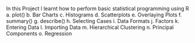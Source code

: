 In this Project I learnt how to perform basic statistical programming using R
a. plot()
b. Bar Charts
c. Histograms
d. Scatterplots
e. Overlaying Plots
f. summary()
g. describe()
h. Selecting Cases
i. Data Formats
j. Factors
k. Entering Data
l. Importing Data
m. Hierarchical Clustering
n. Principal Components
o. Regression
